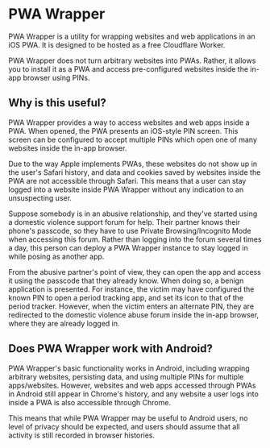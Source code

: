 # PWA Wrapper
PWA Wrapper is a utility for wrapping websites and web applications in an iOS PWA. It is designed to be hosted as a free Cloudflare Worker.

PWA Wrapper does not turn arbitrary websites into PWAs. Rather, it allows you to install it as a PWA and access pre-configured websites inside the in-app browser using PINs.

## Why is this useful?
PWA Wrapper provides a way to access websites and web apps inside a PWA. When opened, the PWA presents an iOS-style PIN screen. This screen can be configured to accept multiple PINs which open one of many websites inside the in-app browser.

Due to the way Apple implements PWAs, these websites do not show up in the user's Safari history, and data and cookies saved by websites inside the PWA are not accessible through Safari. This means that a user can stay logged into a website inside PWA Wrapper without any indication to an unsuspecting user.

Suppose somebody is in an abusive relationship, and they've started using a domestic violence support forum for help. Their partner knows their phone's passcode, so they have to use Private Browsing/Incognito Mode when accessing this forum. Rather than logging into the forum several times a day, this person can deploy a PWA Wrapper instance to stay logged in while posing as another app.

From the abusive partner's point of view, they can open the app and access it using the passcode that they already know. When doing so, a benign application is presented. For instance, the victim may have configured the known PIN to open a period tracking app, and set its icon to that of the period tracker. However, when the victim enters an alternate PIN, they are redirected to the domestic violence abuse forum inside the in-app browser, where they are already logged in.

## Does PWA Wrapper work with Android?
PWA Wrapper's basic functionality works in Android, including wrapping arbitrary websites, persisting data, and using multiple PINs for multiple apps/websites. However, websites and web apps accessed through PWAs in Android still appear in Chrome's history, and any website a user logs into inside a PWA is also accessible through Chrome.

This means that while PWA Wrapper may be useful to Android users, no level of privacy should be expected, and users should assume that all activity is still recorded in browser histories.
